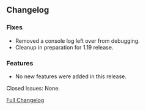 ## Changelog

### Fixes

- Removed a console log left over from debugging.
- Cleanup in preparation for 1.19 release.

### Features

- No new features were added in this release.

Closed Issues: None.

[Full Changelog](https://github.com/JamCoreModding/Jamtastic/compare/1.4.3...1.4.4)
